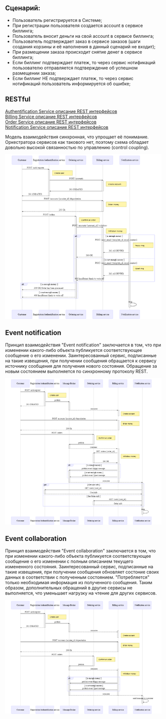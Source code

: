 
## Сценарий:

- Пользователь регистрируется в Системе;
- При регистрации пользователя создается account в сервисе биллинга;
- Пользователь вносит деньги на свой account в сервисе биллинга;
- Пользователь подтверждает заказ в сервисе заказов (шаги создания корзины и её наполнения в данный сценарий не входит); 
- При размещении заказа происходит снятие денег в сервисе биллинга;
- Если биллинг подтверждает платеж, то через сервис нотификаций пользователю отправляется подтверждение об успешном размещении заказа;
- Если биллинг НЕ подтверждает платеж, то через сервис нотификаций пользователь информируется об ошибке;

## RESTful

[Authentification Service описание REST интерфейсов](https://app.swaggerhub.com/apis-docs/vlyulin4/registration-authentification_service_api/1.0)  
[Billing Service описание REST интерфейсов](https://app.swaggerhub.com/apis-docs/vlyulin4/billing-service_api/1.0)  
[Order Service описание REST интерфейсов](https://app.swaggerhub.com/apis-docs/vlyulin4/order-service_api/1.0)  
[Notification Service описание REST интерфейсов](https://app.swaggerhub.com/apis-docs/vlyulin4/notification-service_api/1.0)  

Модель взаимодействия синхронная, что упрощает её понимание.
Оркестратора сервисов как такового нет, поэтому схема обладает довольно высокой связанностью по управлению (control coupling).

![rest-mermaid-diagram](restful/rest-mermaid-diagram.png)

## Event notification

Принцип взаимодействия "Event notification" заключается в том, что при изменении какого-либо объекта публикуется соответствующее сообщение о его изменении.
Заинтересованный сервис, подписанные на такие извещения, при получении сообщения обращается к сервису источнику сообщения для получения нового состояния.
Обращение за новым состоянием выполняется по синхронному протоколу REST.

![event-notification-sequence](EventNotifications/event-notification-sequence.png)

## Event collaboration

Принцип взаимодействия "Event collaboration" заключается в том, что при изменении какого-либо объекта публикуется соответствующее сообщение о его изменении с полным описанием текущего измененного состояния.
Заинтересованный сервис, подписанные на такие извещения, при получении сообщения обновляет состоние своих данных в соответствии с полученным состоянием.
"Потребляется" только необходимая информация из полученного сообщения.
Таким образом, дополнительных обращений в другие сервисы не выполняется, что уменьшает нагрузку на чтение для других сервисов.

![event-collaboration-sequence](EventCollaboration\event-collaboration-sequence.png)
